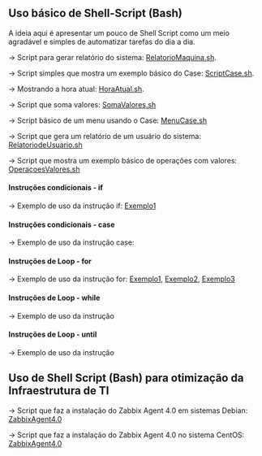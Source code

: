 ## Uso básico de Shell-Script (Bash)
A ideia aqui é apresentar um pouco de Shell Script como um meio agradável e simples de automatizar tarefas do dia a dia.


-> Script para gerar relatório do sistema: [RelatorioMaquina.sh](https://github.com/amaurybsouza/Shell-Script/blob/master/CursoShellScript/ScriptsAmaury/RelatorioMaquina.sh).

-> Script simples que mostra um exemplo básico do Case: [ScriptCase.sh](https://github.com/amaurybsouza/Shell-Script/blob/master/CursoShellScript/ScriptsAmaury/ScriptCase.sh).

-> Mostrando a hora atual: [HoraAtual.sh](https://github.com/amaurybsouza/Shell-Script/blob/master/CursoShellScript/ScriptsAmaury/HoraAtual.sh).

-> Script que soma valores: [SomaValores.sh](https://github.com/amaurybsouza/Shell-Script/blob/master/CursoShellScript/ScriptsAmaury/SomaValores.sh)

-> Script básico de um menu usando o Case: [MenuCase.sh](https://github.com/amaurybsouza/Shell-Script/blob/master/CursoShellScript/ScriptsAmaury/MenuCase.sh)

-> Script que gera um relatório de um usuário do sistema: [RelatoriodeUsuario.sh](https://github.com/amaurybsouza/Shell-Script/blob/master/CursoShellScript/ScriptsAmaury/RelatoriodeUsuario.sh)

-> Script que mostra um exemplo básico de operações com valores: [OperacoesValores.sh](https://github.com/amaurybsouza/Shell-Script/blob/master/CursoShellScript/ScriptsAmaury/OperacoesValores.sh)

#### Instruções condicionais - if

-> Exemplo de uso da instrução if: [Exemplo1](https://github.com/amaurybsouza/Shell-Script/blob/master/CursoShellScript/ScriptsAmaury/TesteFor2.sh) 

#### Instruções condicionais - case

-> Exemplo de uso da instrução case:

#### Instruções de Loop - for

-> Exemplo de uso da instrução for: [Exemplo1](https://github.com/amaurybsouza/Shell-Script/blob/master/CursoShellScript/ScriptsAmaury/InstrucoesLoop.txt), [Exemplo2](https://github.com/amaurybsouza/Shell-Script/blob/master/CursoShellScript/ScriptsAmaury/InstrucoesLoop2.sh), [Exemplo3](https://github.com/amaurybsouza/Shell-Script/blob/master/CursoShellScript/ScriptsAmaury/TesteFor2.sh)

#### Instruções de Loop - while

-> Exemplo de uso da instrução

#### Instruções de Loop - until

-> Exemplo de uso da instrução

## Uso de Shell Script (Bash) para otimização da Infraestrutura de TI

-> Script que faz a instalação do Zabbix Agent 4.0 em sistemas Debian: [ZabbixAgent4.0](https://github.com/amaurybsouza/Shell-Script/blob/master/CursoShellScript/ScriptsAmaury/InstalacaoZabbixAgent.sh)

-> Script que faz a instalação do Zabbix Agent 4.0 no sistema CentOS: [ZabbixAgent4.0](https://github.com/amaurybsouza/Shell-Script/blob/master/CursoShellScript/ScriptsAmaury/ZabbixAgentCentos.sh)

